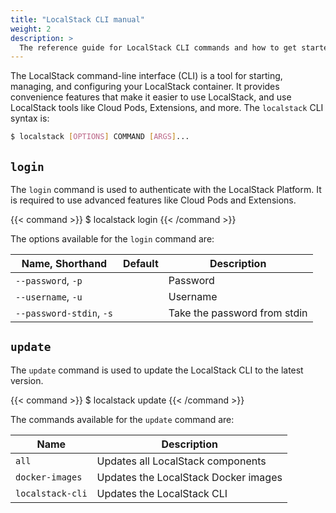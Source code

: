 ```yaml
---
title: "LocalStack CLI manual"
weight: 2
description: >
  The reference guide for LocalStack CLI commands and how to get started on using them!
---
```


The LocalStack command-line interface (CLI) is a tool for starting, managing, and configuring your LocalStack container. It provides convenience features that make it easier to use LocalStack, and use LocalStack tools like Cloud Pods, Extensions, and more. The `localstack` CLI syntax is:

```bash
$ localstack [OPTIONS] COMMAND [ARGS]...
```

## `login`

The `login` command is used to authenticate with the LocalStack Platform. It is required to use advanced features like Cloud Pods and Extensions.

{{< command >}}
$ localstack login
{{< /command >}}

The options available for the `login` command are:

| Name, Shorthand          | Default | Description                  |
| ------------------------ | ------- | ---------------------------- |
| `--password`, `-p`       |         | Password                     |
| `--username`, `-u`       |         | Username                     |
| `--password-stdin`, `-s` |         | Take the password from stdin |

## `update`

The `update` command is used to update the LocalStack CLI to the latest version.

{{< command >}}
$ localstack update
{{< /command >}}

The commands available for the `update` command are:

| Name             | Description                          |
| ---------------- | ------------------------------------ |
| `all`            | Updates all LocalStack components    |
| `docker-images`  | Updates the LocalStack Docker images |
| `localstack-cli` | Updates the LocalStack CLI           |

